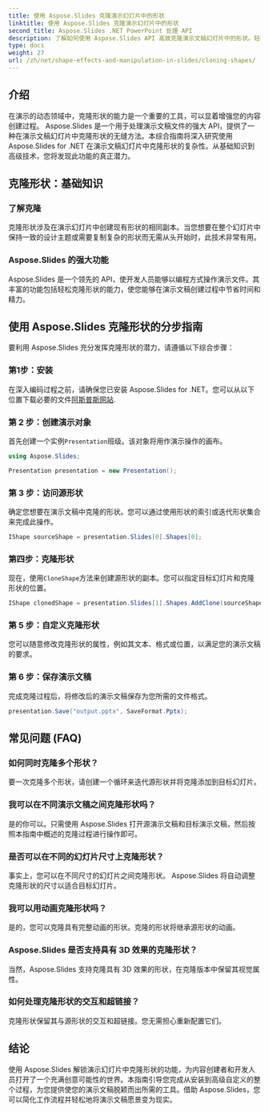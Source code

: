```yaml
---
title: 使用 Aspose.Slides 克隆演示幻灯片中的形状
linktitle: 使用 Aspose.Slides 克隆演示幻灯片中的形状
second_title: Aspose.Slides .NET PowerPoint 处理 API
description: 了解如何使用 Aspose.Slides API 高效克隆演示文稿幻灯片中的形状。轻松创建动态演示文稿。探索分步指南、常见问题解答等。
type: docs
weight: 27
url: /zh/net/shape-effects-and-manipulation-in-slides/cloning-shapes/
---
```


## 介绍

在演示的动态领域中，克隆形状的能力是一个重要的工具，可以显着增强您的内容创建过程。 Aspose.Slides 是一个用于处理演示文稿文件的强大 API，提供了一种在演示文稿幻灯片中克隆形状的无缝方法。本综合指南将深入研究使用 Aspose.Slides for .NET 在演示文稿幻灯片中克隆形状的复杂性。从基础知识到高级技术，您将发现此功能的真正潜力。

## 克隆形状：基础知识

### 了解克隆

克隆形状涉及在演示幻灯片中创建现有形状的相同副本。当您想要在整个幻灯片中保持一致的设计主题或需要复制复杂的形状而无需从头开始时，此技术非常有用。

### Aspose.Slides 的强大功能

Aspose.Slides 是一个领先的 API，使开发人员能够以编程方式操作演示文件。其丰富的功能包括轻松克隆形状的能力，使您能够在演示文稿创建过程中节省时间和精力。

## 使用 Aspose.Slides 克隆形状的分步指南

要利用 Aspose.Slides 充分发挥克隆形状的潜力，请遵循以下综合步骤：

### 第1步：安装

在深入编码过程之前，请确保您已安装 Aspose.Slides for .NET。您可以从以下位置下载必要的文件[阿斯普斯网站](https://releases.aspose.com/slides/net/).

### 第 2 步：创建演示对象

首先创建一个实例`Presentation`班级。该对象将用作演示操作的画布。

```csharp
using Aspose.Slides;

Presentation presentation = new Presentation();
```

### 第 3 步：访问源形状

确定您想要在演示文稿中克隆的形状。您可以通过使用形状的索引或迭代形状集合来完成此操作。

```csharp
IShape sourceShape = presentation.Slides[0].Shapes[0];
```

### 第四步：克隆形状

现在，使用`CloneShape`方法来创建源形状的副本。您可以指定目标幻灯片和克隆形状的位置。

```csharp
IShape clonedShape = presentation.Slides[1].Shapes.AddClone(sourceShape, x, y, width, height);
```

### 第 5 步：自定义克隆形状

您可以随意修改克隆形状的属性，例如其文本、格式或位置，以满足您的演示文稿的要求。

### 第 6 步：保存演示文稿

完成克隆过程后，将修改后的演示文稿保存为您所需的文件格式。

```csharp
presentation.Save("output.pptx", SaveFormat.Pptx);
```

## 常见问题 (FAQ)

### 如何同时克隆多个形状？

要一次克隆多个形状，请创建一个循环来迭代源形状并将克隆添加到目标幻灯片。

### 我可以在不同演示文稿之间克隆形状吗？

是的你可以。只需使用 Aspose.Slides 打开源演示文稿和目标演示文稿，然后按照本指南中概述的克隆过程进行操作即可。

### 是否可以在不同的幻灯片尺寸上克隆形状？

事实上，您可以在不同尺寸的幻灯片之间克隆形状。 Aspose.Slides 将自动调整克隆形状的尺寸以适合目标幻灯片。

### 我可以用动画克隆形状吗？

是的，您可以克隆具有完整动画的形状。克隆的形状将继承源形状的动画。

### Aspose.Slides 是否支持具有 3D 效果的克隆形状？

当然，Aspose.Slides 支持克隆具有 3D 效果的形状，在克隆版本中保留其视觉属性。

### 如何处理克隆形状的交互和超链接？

克隆形状保留其与源形状的交互和超链接。您无需担心重新配置它们。

## 结论

使用 Aspose.Slides 解锁演示幻灯片中克隆形状的功能，为内容创建者和开发人员打开了一个充满创意可能性的世界。本指南引导您完成从安装到高级自定义的整个过程，为您提供使您的演示文稿脱颖而出所需的工具。借助 Aspose.Slides，您可以简化工作流程并轻松地将演示文稿愿景变为现实。